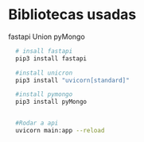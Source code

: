 # Bibliotecas usadas
fastapi
Union
pyMongo

```sh
  # insall fastapi
  pip3 install fastapi

  #install unicron
  pip3 install "uvicorn[standard]"

  #install pymongo
  pip3 install pyMongo


  #Rodar a api
  uvicorn main:app --reload

````